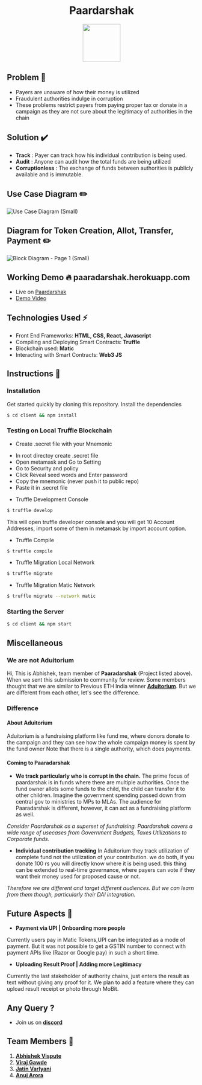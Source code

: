 <h1 align="center"> Paardarshak</h1>


<p align="center">
  <img width="100" height="100" src="https://i.ibb.co/85JrF8R/logo.png">
</p>

## Problem 🌈

- Payers are unaware of how their money is utilized
- Fraudulent authorities indulge in corruption
- These problems restrict payers from paying proper tax or donate in a campaign as they are not sure about the legitimacy of authorities in the chain

## Solution ✔️

- **Track** : Payer can track how his individual contribution is being used.
- **Audit** : Anyone can audit how the total funds are being utilized
- **Corruptionless** : The exchange of funds between authorities is publicly available and is immutable.


## Use Case Diagram ✏️

![Use Case Diagram (Small)](https://user-images.githubusercontent.com/34777376/85917978-71a02e80-b87c-11ea-92d0-8fdbc6af0ff5.png)

## Diagram for Token Creation, Allot, Transfer, Payment ✏️

![Block Diagram - Page 1 (Small)](https://user-images.githubusercontent.com/34777376/85947796-780cd400-b96a-11ea-8915-4003d27fe7f5.png)


## Working Demo 🔥  paaradarshak.herokuapp.com

- Live on [Paardarshak](paaradarshak.herokuapp.com)
- [Demo Video](https://youtu.be/Zh_QQSMK-cY)

## Technologies Used ⚡️
-  Front End Frameworks: **HTML, CSS, React, Javascript**
-  Compiling and Deploying Smart Contracts:  **Truffle**
-  Blockchain used:  **Matic**
-  Interacting with Smart Contracts:  **Web3 JS**

## Instructions 📝 

### Installation

Get started quickly by cloning this repository. Install the dependencies
```sh
$ cd client && npm install
```
### Testing on Local Truffle Blockchain

- Create .secret file with your Mnemonic
* In root directoy create .secret file
* Open metamask and Go to Setting
* Go to Security and policy
* Click Reveal seed words and Enter password
* Copy the mnemonic (never push it to public repo)
* Paste it in .secret file


- Truffle Development Console
```sh
$ truffle develop
```
This will open truffle developer console and you will get 10 Account Addresses, import some of them in metamask by import account option.

- Truffle Compile
```sh
$ truffle compile
```
- Truffle Migration Local Network
```sh
$ truffle migrate
```
- Truffle Migration Matic Network
```sh
$ truffle migrate --network matic
```
### Starting the Server
```sh
$ cd client && npm start
```

## Miscellaneous
### We are not Aduitorium 

Hi, This is Abhishek, team member of **Paaradarshak** (Project listed above).
When we sent this submission to community for review.
Some members thought that we are similar to Previous ETH India winner [**Aduitorium**](https://devfolio.co/submissions/aduitorium).
But we are different from each other, let's see the difference.

### Difference 

#### About Aduitorium
Aduitorium is a fundraising platform like fund me, 
where donors donate to the campaign and they can see 
how the whole campaign money is spent by the fund owner
Note that there is a single authority, which does payments.

#### Coming to Paaradarshak
- **We track particularly who is corrupt in the chain.**
The prime focus of paardarshak is in funds where there are multiple authorities. Once the fund owner allots some funds to the child, the child can transfer it to other children.
Imagine the government spending passed down from central gov to ministries to MPs to MLAs. The audience for Paaradarshak is different, however, it can act as a fundraising platform as well.

*Consider Paardarshak as a superset of fundraising.*
*Paardarshak covers a wide range of usecases from Government Budgets, Taxes Utilizations to Corporate funds.*

-  **Individual contribution tracking** 
In Aduitorium they track utilization of complete fund not the utilization of your contribution. we do both, if you donate 100 rs you will directly know where it is being used. this thing can be extended to real-time governance, where payers can vote if they want their money used for proposed cause or not.


*Therefore we are different and target different audiences.*
*But we can learn from them though, particularly their DAI integration.*

## Future Aspects 🚀

- **Payment via UPI | Onboarding more people**

Currently users pay in Matic Tokens,UPI can be integrated as a mode of payment. But it was not possible to get a GSTIN number to connect with payment APIs like (Razor or Google pay) in such a short time.

- **Uploading Result Proof | Adding more Legitimacy**

Currently the last stakeholder of authority chains, just enters the result as text without giving any proof for it. We plan to add a feature where they can upload result receipt or photo through MoBit.

## Any Query ?
 - Join us on [**discord**](https://discord.gg/sK2X6eY)

## Team Members 🏁

1. [**Abhishek Vispute**](https://github.com/abhishekvispute/)
2. [**Viraj Gawde**](https://gihub.com/VirajRG/)
3. [**Jatin Varlyani**](https://github.com/Jatin-8898/)
4. [**Anuj Arora**](https://github.com/Arora-Anuj)
